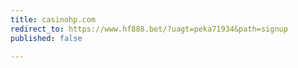 ```yaml
---
title: casinohp.com
redirect_to: https://www.hf888.bet/?uagt=peka71934&path=signup
published: false

---
```

